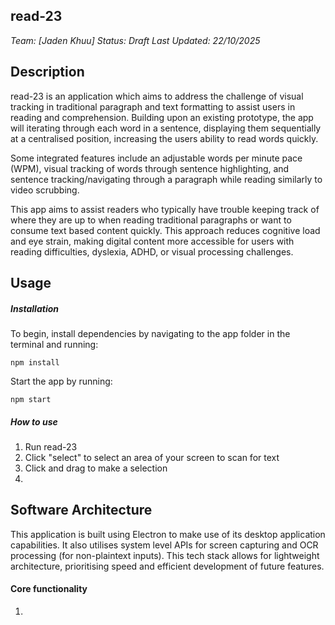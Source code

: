 read-23
-----

*Team: [Jaden Khuu]*
*Status: Draft*
*Last Updated: 22/10/2025*

Description
-----

read-23 is an application which aims to address the challenge of visual tracking in traditional paragraph and text formatting to assist users in reading and comprehension. Building upon an existing prototype, the app will iterating through each word in a sentence, displaying them sequentially at a centralised position, increasing the users ability to read words quickly.

Some integrated features include an adjustable words per minute pace (WPM), visual tracking of words through sentence highlighting, and sentence tracking/navigating through a paragraph while reading similarly to video scrubbing.

This app aims to assist readers who typically have trouble keeping track of where they are up to when reading traditional paragraphs or want to consume text based content quickly. This approach reduces cognitive load and eye strain, making digital content more accessible for users with reading difficulties, dyslexia, ADHD, or visual processing challenges.

Usage
-----

##### Installation

To begin, install dependencies by navigating to the app folder in the terminal and running:

```
npm install
```

Start the app by running:

```
npm start
```

##### How to use

1. Run read-23
2. Click "select" to select an area of your screen to scan for text
3. Click and drag to make a selection
4.

Software Architecture
-----

This application is built using Electron to make use of its desktop application capabilities. It also utilises system level APIs for screen capturing and OCR processing (for non-plaintext inputs). This tech stack allows for lightweight architecture, prioritising speed and efficient development of future features.

#### Core functionality

1.